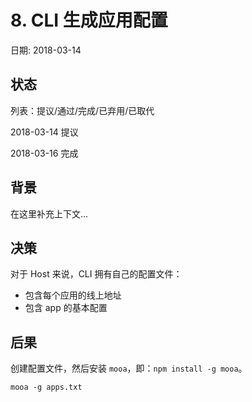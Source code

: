# 8. CLI 生成应用配置

日期: 2018-03-14

## 状态

列表：提议/通过/完成/已弃用/已取代

2018-03-14 提议

2018-03-16 完成

## 背景

在这里补充上下文...

## 决策
 
对于 Host 来说，CLI 拥有自己的配置文件：

 - 包含每个应用的线上地址
 - 包含 app 的基本配置

## 后果

创建配置文件，然后安装 ``mooa``，即：``npm install -g mooa``。

```
mooa -g apps.txt
```

